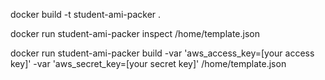 docker build -t student-ami-packer .

docker run student-ami-packer inspect /home/template.json

docker run student-ami-packer build -var 'aws_access_key=[your access key]' -var 'aws_secret_key=[your secret key]' /home/template.json
